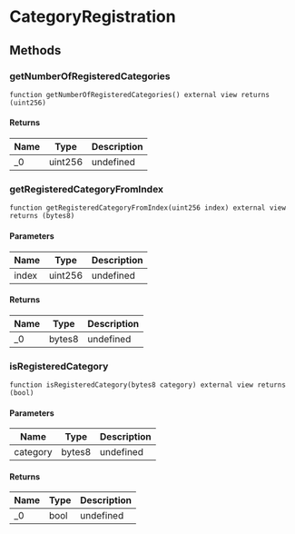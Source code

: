 # CategoryRegistration









## Methods

### getNumberOfRegisteredCategories

```solidity
function getNumberOfRegisteredCategories() external view returns (uint256)
```






#### Returns

| Name | Type | Description |
|---|---|---|
| _0 | uint256 | undefined |

### getRegisteredCategoryFromIndex

```solidity
function getRegisteredCategoryFromIndex(uint256 index) external view returns (bytes8)
```





#### Parameters

| Name | Type | Description |
|---|---|---|
| index | uint256 | undefined |

#### Returns

| Name | Type | Description |
|---|---|---|
| _0 | bytes8 | undefined |

### isRegisteredCategory

```solidity
function isRegisteredCategory(bytes8 category) external view returns (bool)
```





#### Parameters

| Name | Type | Description |
|---|---|---|
| category | bytes8 | undefined |

#### Returns

| Name | Type | Description |
|---|---|---|
| _0 | bool | undefined |




